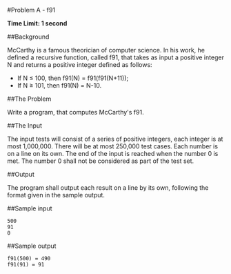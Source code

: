 #Problem A - f91

**Time Limit: 1 second**

##Background


McCarthy is a famous theorician of computer science. In his work, he defined a recursive function, called f91, that takes as input a positive integer N and returns a positive integer defined as follows:

- If N ≤ 100, then f91(N) = f91(f91(N+11));
- If N ≥ 101, then f91(N) = N-10.

##The Problem

Write a program, that computes McCarthy's f91.

##The Input

The input tests will consist of a series of positive integers, each integer is at most 1,000,000. There will be at most 250,000 test cases. Each number is on a line on its own. The end of the input is reached when the number 0 is met. The number 0 shall not be considered as part of the test set.

##Output

The program shall output each result on a line by its own, following the format given in the sample output.

##Sample input

	500
	91
	0

##Sample output

	f91(500) = 490
	f91(91) = 91